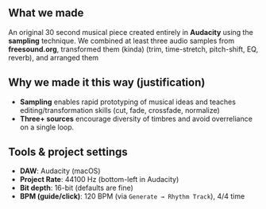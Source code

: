 ## What we made
An original 30 second musical piece created entirely in **Audacity** using the **sampling** technique. We combined at least three audio samples from **freesound.org**, transformed them (kinda) (trim, time-stretch, pitch-shift, EQ, reverb), and arranged them
## Why we made it this way (justification)
- **Sampling** enables rapid prototyping of musical ideas and teaches editing/transformation skills (cut, fade, crossfade, normalize)
- **Three+ sources** encourage diversity of timbres and avoid overreliance on a single loop.


## Tools & project settings
- **DAW**: Audacity (macOS)
- **Project Rate**: 44100 Hz (bottom-left in Audacity)
- **Bit depth**: 16-bit (defaults are fine)
- **BPM (guide/click)**: 120 BPM (via `Generate → Rhythm Track`), 4/4 time
